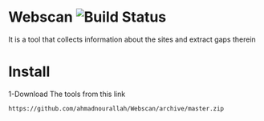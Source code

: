 # Webscan ![Build Status](http://webscan.esy.es/web.svg)
It is a tool that collects information about the sites and extract gaps therein
# Install
1-Download The tools from this link 
```
https://github.com/ahmadnourallah/Webscan/archive/master.zip
```
